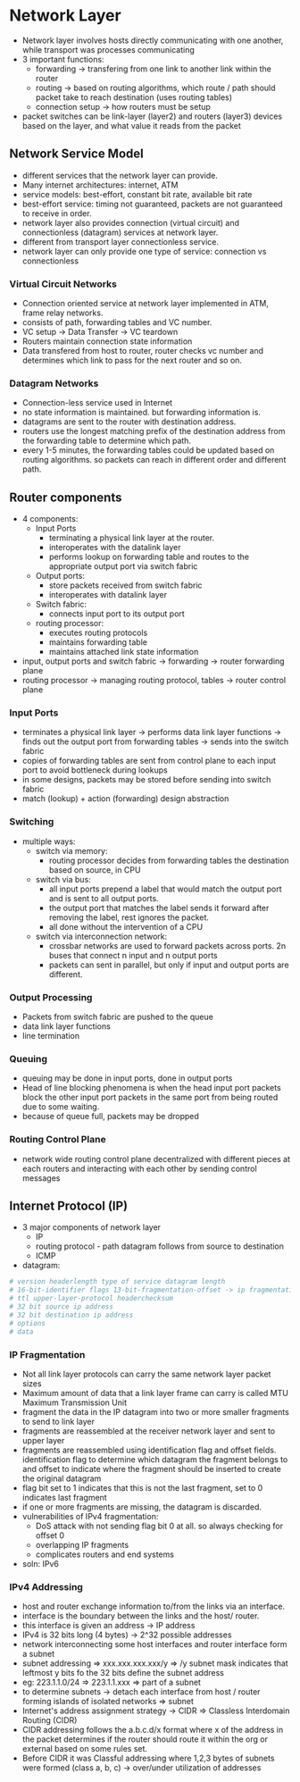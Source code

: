 # Network Layer

- Network layer involves hosts directly communicating with one another, while transport was processes communicating
- 3 important functions:
  - forwarding -> transfering from one link to another link within the router
  - routing -> based on routing algorithms, which route / path should packet take to reach destination (uses routing tables)
  - connection setup -> how routers must be setup
- packet switches can be link-layer (layer2) and routers (layer3) devices based on the layer, and what value it reads from the packet

## Network Service Model

- different services that the network layer can provide.
- Many internet architectures: internet, ATM
- service models: best-effort, constant bit rate, available bit rate
- best-effort service: timing not guaranteed, packets are not guaranteed to receive in order.
- network layer also provides connection (virtual circuit) and connectionless (datagram) services at network layer.
- different from transport layer connectionless service.
- network layer can only provide one type of service: connection vs connectionless

### Virtual Circuit Networks

- Connection oriented service at network layer implemented in ATM, frame relay networks.
- consists of path, forwarding tables and VC number.
- VC setup -> Data Transfer -> VC teardown
- Routers maintain connection state information
- Data transfered from host to router, router checks vc number and determines which link to pass for the next router and so on.

### Datagram Networks

- Connection-less service used in Internet
- no state information is maintained. but forwarding information is.
- datagrams are sent to the router with destination address.
- routers use the longest matching prefix of the destination address from the forwarding table to determine which path.
- every 1-5 minutes, the forwarding tables could be updated based on routing algorithms. so packets can reach in different order and different path.

## Router components

- 4 components:
  - Input Ports
    - terminating a physical link layer at the router.
    - interoperates with the datalink layer
    - performs lookup on forwarding table and routes to the appropriate output port via switch fabric
  - Output ports:
    - store packets received from switch fabric
    - interoperates with datalink layer
  - Switch fabric:
    - connects input port to its output port
  - routing processor:
    - executes routing protocols
    - maintains forwarding table
    - maintains attached link state information
- input, output ports and switch fabric -> forwarding -> router forwarding plane
- routing processor -> managing routing protocol, tables -> router control plane

### Input Ports

- terminates a physical link layer -> performs data link layer functions -> finds out the output port from forwarding tables -> sends into the switch fabric
- copies of forwarding tables are sent from control plane to each input port to avoid bottleneck during lookups
- in some designs, packets may be stored before sending into switch fabric
- match (lookup) + action (forwarding) design abstraction

### Switching

- multiple ways:
  - switch via memory:
    - routing processor decides from forwarding tables the destination based on source, in CPU
  - switch via bus:
    - all input ports prepend a label that would match the output port and is sent to all output ports.
    - the output port that matches the label sends it forward after removing the label, rest ignores the packet.
    - all done without the intervention of a CPU
  - switch via interconnection network:
    - crossbar networks are used to forward packets across ports. 2n buses that connect n input and n output ports
    - packets can sent in parallel, but only if input and output ports are different.

### Output Processing

- Packets from switch fabric are pushed to the queue
- data link layer functions
- line termination

### Queuing

- queuing may be done in input ports, done in output ports
- Head of line blocking phenomena is when the head input port packets block the other input port packets in the same port from being routed due to some waiting.
- because of queue full, packets may be dropped

### Routing Control Plane

- network wide routing control plane decentralized with different pieces at each routers and interacting with each other by sending control messages

## Internet Protocol (IP)

- 3 major components of network layer
  - IP
  - routing protocol - path datagram follows from source to destination
  - ICMP
- datagram:

```bash
# version headerlength type of service datagram length
# 16-bit-identifier flags 13-bit-fragmentation-offset -> ip fragmentation
# ttl upper-layer-protocol headerchecksum
# 32 bit source ip address
# 32 bit destination ip address
# options
# data
```

### IP Fragmentation

- Not all link layer protocols can carry the same network layer packet sizes
- Maximum amount of data that a link layer frame can carry is called MTU Maximum Transmission Unit
- fragment the data in the IP datagram into two or more smaller fragments to send to link layer
- fragments are reassembled at the receiver network layer and sent to upper layer
- fragments are reassembled using identification flag and offset fields. identification flag to determine which datagram the fragment belongs to and offset to indicate where the fragment should be inserted to create the original datagram
- flag bit set to 1 indicates that this is not the last fragment, set to 0 indicates last fragment
- if one or more fragments are missing, the datagram is discarded.
- vulnerabilities of IPv4 fragmentation:
  - DoS attack with not sending flag bit 0 at all. so always checking for offset 0
  - overlapping IP fragments
  - complicates routers and end systems
- soln: IPv6

### IPv4 Addressing

- host and router exchange information to/from the links via an interface.
- interface is the boundary between the links and the host/ router.
- this interface is given an address -> IP address
- IPv4 is 32 bits long (4 bytes) -> 2^32 possible addresses
- network interconnecting some host interfaces and router interface form a subnet
- subnet addressing => xxx.xxx.xxx.xxx/y => /y subnet mask indicates that leftmost y bits fo the 32 bits define the subnet address
- eg: 223.1.1.0/24 => 223.1.1.xxx => part of a subnet
- to determine subnets -> detach each interface from host / router forming islands of isolated networks => subnet
- Internet's address assignment strategy -> CIDR => Classless Interdomain Routing (CIDR)
- CIDR addressing follows the a.b.c.d/x format where x of the address in the packet determines if the router should route it within the org or external based on some rules set.
- Before CIDR it was Classful addressing where 1,2,3 bytes of subnets were formed (class a, b, c) -> over/under utilization of addresses
